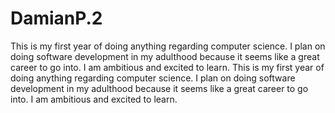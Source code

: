 # DamianP.2
This is my first year of doing anything regarding computer science. I plan on doing software development in my adulthood because it seems like a great career to go into. I am ambitious and excited to learn.
This is my first year of doing anything regarding computer science. I plan on doing software development in my adulthood because it seems like a great career to go into. I am ambitious and excited to learn.
